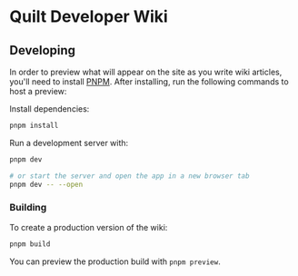 # Quilt Developer Wiki

## Developing

In order to preview what will appear on the site as you write wiki articles, you'll need to install [PNPM](https://pnpm.io/).
After installing, run the following commands to host a preview:

Install dependencies:

```bash
pnpm install
```

Run a development server with:

```bash
pnpm dev

# or start the server and open the app in a new browser tab
pnpm dev -- --open
```

### Building

To create a production version of the wiki:

```bash
pnpm build
```

You can preview the production build with `pnpm preview`.
